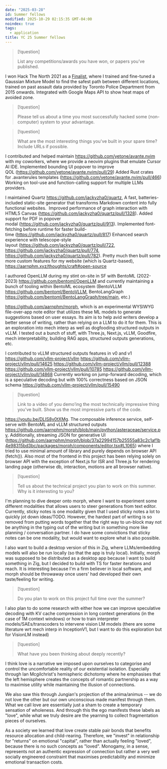 ```yaml
---
date: "2025-03-28"
id: Summer fellows
modified: 2025-10-29 02:15:35 GMT-04:00
noindex: true
tags:
  - application
title: YC 25 Summer fellows
---
```


> [!question]
>
> List any competitions/awards you have won, or papers you’ve published.

I won Hack The North 2021 as a [Finalist](https://devpost.com/software/twogether?_gl=1*1fwifmz*_gcl_au*NjM2MzA3NDQ4LjE3NDMyMTE0MTA.*_ga*MzEwMTc5NjEzLjE3NDMyMTE0MTE.*_ga_0YHJK3Y10M*MTc0MzIxMTQxMC4xLjEuMTc0MzIxMTQyMS4wLjAuMA), where I trained and fine-tuned a Gaussian Mixture Model to find the safest path between different locations, trained on past assault data provided by Toronto Police Department from 2015 onwards.
Integrated with Google Maps API to show heat maps of avoided zone.

> [!question]
>
> Please tell us about a time you most successfully hacked some (non-computer) system to your advantage.

> [!question]
>
> What are the most interesting things you've built in your spare time? Include URLs if possible.

I contributed and helped maintain https://github.com/yetone/avante.nvim with my coworkers, where we provide a neovim plugins that emulate Cursor AI IDE.
Implemented bounding UI popover to improve QOL (https://github.com/yetone/avante.nvim/pull/29)
Added Rust crates for .avanterules templates (https://github.com/yetone/avante.nvim/pull/466)
Working on tool-use and function-calling support for multiple LLMs providers.

I maintained Quartz https://github.com/jackyzha0/quartz, A fast, batteries-included static-site generator that transforms Markdown content into fully functional websites. 
Improved performance of graph interaction with HTML5 Canvas (https://github.com/jackyzha0/quartz/pull/1328).
Added support for PDF in popover modal (https://github.com/jackyzha0/quartz/pull/913). Implemented font-fetching before runtime for faster build-time (https://github.com/jackyzha0/quartz/pull/817)
Enhanced search experience with telescope-style layout (https://github.com/jackyzha0/quartz/pull/722, https://github.com/jackyzha0/quartz/pull/774, https://github.com/jackyzha0/quartz/pull/782).
Pretty much then built some more custom features for my website (which is Quartz-based), https://aarnphm.xyz/thoughts/craft#open-source

I authored OpenLLM during my stint on-site in SF with BentoML (2022-2023) https://github.com/bentoml/OpenLLM and currently maintaining a bunch of tooling within BentoML ecosystem (BentoVLLM https://github.com/bentoml/BentoVLLM, BentoLangGraph https://github.com/bentoml/BentoLangGraph/tree/main, etc.)

https://github.com/aarnphm/morph, which is an experimental WYSIWYG file-over-app note editor that utilizes these ML models to generate suggestions based on user essays. Its aim is to help avid writers develop a better sense of writing, rather than relying on a LLM to do it for them.
This is an exploration into mech interp as well as dogfooding structured outputs in vLLM.
I tested out a bunch of stuff, with Three.js, Next.js, vLLM, Goodfire, mech interpretability, building RAG apps, structured outputs generations, etc.

I contributed to vLLM structured outputs features in v0 and v1 https://github.com/vllm-project/vllm
https://github.com/vllm-project/vllm/pull/14625 https://github.com/vllm-project/vllm/pull/12388 https://github.com/vllm-project/vllm/pull/10785 https://github.com/vllm-project/vllm/pull/14868
Currently working on jump-forward decoding, which is a speculative decoding but with 100% correctness based on JSON schema https://github.com/vllm-project/vllm/pull/15490

> [!question]
>
> Link to a video of you demo’ing the most technically impressive thing you've built. Show us the most impressive parts of the code.

https://youtu.be/DLIS8y0tXMg. The composable inference service, self-serve with BentoML and vLLM structured outputs https://github.com/aarnphm/morph/blob/main/python/asteraceae/service.py. Additionally, streaming JSON for generative UI (https://github.com/aarnphm/morph/blob/37a22994157b25555a83c2c1af1b4e98315bd3bc/packages/morph/components/editor.tsx#L1065) where I tried to use minimal amount of library and purely depends on browser API (fetch()). Also most of the frontend in this project has been relying solely on browser API with the exception of Next.js for ISR and Three.js for rendering landing page (otherwise db, interaction, motions are all browser native).

> [!question]
>
> Tell us about the technical project you plan to work on this summer. Why is it interesting to you?

I'm planning to dive deeper onto morph, where I want to experiment some different modalities that allows users to steer generations from text editor. Currently, sticky notes is one modality given that I used sticky notes a lot to quickly jot down ideas/TODO. However, the hardest part of writing is so removed from putting words together that the right way to un-block may not be anything in the typing out of the writing but in something more like planning / conversation partner. I do have some convictions that sticky notes can be one modality, but would want to explore what is also possible.

I also want to build a desktop version of this in Zig, where LLMs/embedding models will also be run locally (so that the app is truly local). Initially, morph was supposed to be distributed as a desktop app because I want to build something in Zig, but I decided to build with TS for faster iterations and reach. It is interesting because I'm a firm believer in local software,
and morph should be throwaway once users' had developed their own taste/feeling for writing.

> [!question]
>
> Do you plan to work on this project full time over the summer?

I also plan to do some research with either how we can improve speculative decoding with KV cache compression in long context generations (in the case of 1M context windows) or how to train interpreter models/SAEs/transcoders to intervene vision LM models (there are some literature wrt mech interp in InceptionV1, but I want to do this exploration but for VisionLM instead)

> [!question]
>
> What have you been thinking about deeply recently?

I think love is a narrative we imposed upon ourselves to categorise and control the uncomfortable reality of our existential isolation. Especially through Ian Mcgilchrist's hemispheric dichotomy where he emphasises that the left hemisphere creates the concepts of romantic partnership as a way to maximise utility while maintaining the illusion of connections.

We also saw this through Jungian's projection of the anima/animus -- we do not love the other but our own unconscious made manifest through them. What we call love are essentially just a sham to create a temporary sensation of wholeness. And through this the ego manifests these labels as "love", while what we truly desire are the yearning to collect fragmentation pieces of ourselves.

As a society we learned that love create stable pair bonds that benefits resource allocation and child-rearing. Therefore, we "invest" in relationship for "returns" on emotional "capital", rather than actually feeling "loved", because there is no such concepts as "loved". Monogamy, in a sense, represents not an authentic expression of connection but rather a very well socially engineered constraint that maximises predictability and minimize emotional transaction costs.
